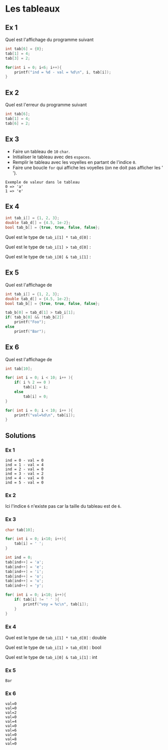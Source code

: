 # Les tableaux

## Ex 1

Quel est l'affichage du programme suivant

```c
int tab[6] = {0};
tab[1] = 4;
tab[3] = 2;

for(int i = 0; i<6; i++){
    printf("ind = %d - val = %d\n", i, tab[i]);
}
```

## Ex 2

Quel est l'erreur du programme suivant

```c
int tab[6];
tab[1] = 4;
tab[6] = 2;
```

## Ex 3

- Faire un tableau de `10` `char`.
- Initialiser le tableau avec des `espaces`.
- Remplir le tableau avec les voyelles en partant de l'indice `0`.
- Faire une boucle `for` qui affiche les voyelles
  (on ne doit pas afficher les ' ').

```console
Exemple de valeur dans le tableau
0 => 'a'
1 => 'e'
```

## Ex 4

```c
int tab_i[] = {1, 2, 3};
double tab_d[] = {4.5, 1e-2};
bool tab_b[] = {true, true, false, false};
```

Quel est le type de `tab_i[1] * tab_d[0]` :

Quel est le type de `tab_i[1] > tab_d[0]` :

Quel est le type de `tab_i[0] & tab_i[1]` :


## Ex 5

Quel est l'affichage de 

```c
int tab_i[] = {1, 2, 3};
double tab_d[] = {4.5, 1e-2};
bool tab_b[] = {true, true, false, false};

tab_b[0] = tab_d[1] > tab_i[1];
if( tab_b[0] && !tab_b[2])
    printf("Foo");
else
    printf("Bar");
```

## Ex 6

Quel est l'affichage de 

```c
int tab[10];

for( int i = 0; i < 10; i++ ){
    if( i % 2 == 0 )
        tab[i] = i;
    else
        tab[i] = 0;
}

for( int i = 0; i < 10; i++ ){
    printf("val=%d\n", tab[i]);
}
```


## Solutions

### Ex 1

```console
ind = 0 - val = 0
ind = 1 - val = 4
ind = 2 - val = 0
ind = 3 - val = 2
ind = 4 - val = 0
ind = 5 - val = 0
```

### Ex 2

Ici l'indice `6` n'existe pas car la taille du tableau est de `6`.

### Ex 3

```c
char tab[10];

for( int i = 0; i<10; i++){
    tab[i] = ' ';
}

int ind = 0;
tab[ind++] = 'a';
tab[ind++] = 'e';
tab[ind++] = 'i';
tab[ind++] = 'o';
tab[ind++] = 'u';
tab[ind++] = 'y';

for( int i = 0; i<10; i++){
    if( tab[i] != ' ' ){
        printf("voy = %c\n", tab[i]);
    }
}
```

### Ex 4

Quel est le type de `tab_i[1] * tab_d[0]` : double

Quel est le type de `tab_i[1] > tab_d[0]` : bool

Quel est le type de `tab_i[0] & tab_i[1]` : int

### Ex 5
```console
Bar
```

### Ex 6
```console
val=0
val=0
val=2
val=0
val=4
val=0
val=6
val=0
val=8
val=0
```
